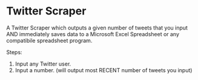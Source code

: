 # Twitter Scraper

A Twitter Scraper which outputs a given number of tweets that you input AND immediately saves data to a Microsoft Excel Spreadsheet or any compatibile spreadsheet program.

Steps:
1) Input any Twitter user.
2) Input a number. (will output most RECENT number of tweets you input)
